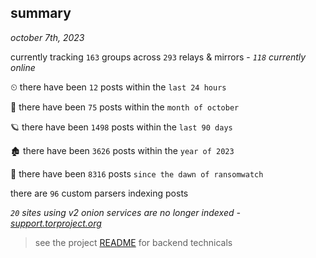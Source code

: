 
## summary
_october 7th, 2023_

currently tracking `163` groups across `293` relays & mirrors - _`118` currently online_

⏲ there have been `12` posts within the `last 24 hours`

🦈 there have been `75` posts within the `month of october`

🪐 there have been `1498` posts within the `last 90 days`

🏚 there have been `3626` posts within the `year of 2023`

🦕 there have been `8316` posts `since the dawn of ransomwatch`

there are `96` custom parsers indexing posts

_`20` sites using v2 onion services are no longer indexed - [support.torproject.org](https://support.torproject.org/onionservices/v2-deprecation/)_

> see the project [README](https://github.com/joshhighet/ransomwatch#ransomwatch--) for backend technicals
